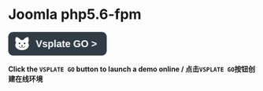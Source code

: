 # Joomla php5.6-fpm

<a href="https://www.vsplate.com/?docker-compose=https://github.com/vsplate/dcenvs/joomla/php5.6-fpm"><img alt="VSPLATE GO" src="https://raw.githubusercontent.com/vsplate/images/master/vsgo_btn.png" width="200px"></a>

**Click the `VSPLATE GO` button to launch a demo online / 点击`VSPLATE GO`按钮创建在线环境**
